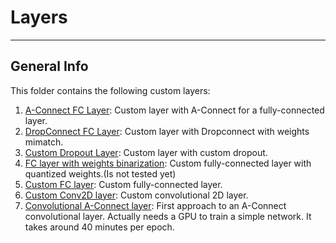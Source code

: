 # Layers
***

## General Info
This folder contains the following custom layers:
1. [A-Connect FC Layer](AConnect.py): Custom layer with A-Connect for a fully-connected layer.
2. [DropConnect FC Layer](DropConnect.py): Custom layer with Dropconnect with weights mimatch. 
3. [Custom Dropout Layer](DropLayer.py): Custom layer with custom dropout.
4. [FC layer with weights binarization](FC_quant.py): Custom fully-connected layer with quantized weights.(Is not tested yet)
5. [Custom FC layer](fullyconnected.py): Custom fully-connected layer.
6. [Custom Conv2D layer](Conv.py): Custom convolutional 2D layer.
7. [Convolutional A-Connect layer](ConvAConnect.py): First approach to an A-Connect convolutional layer. Actually needs a GPU to train a simple network. It takes around 40 minutes per epoch.

